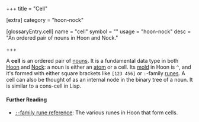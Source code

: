 +++
title = "Cell"

[extra]
category = "hoon-nock"

[glossaryEntry.cell]
name = "cell"
symbol = ""
usage = "hoon-nock"
desc = "An ordered pair of nouns in Hoon and Nock."

+++

A **cell** is an ordered pair of [nouns](/reference/glossary/noun). It is a
fundamental data type in both [Hoon](/reference/glossary/hoon) and
[Nock](/reference/glossary/cell): a noun is either an
[atom](/reference/glossary/atom) or a cell. Its [mold](/reference/glossary/mold)
in Hoon is `^`, and it's formed with either square brackets like `[123 456]` or
`:`-family [runes](/reference/glossary/rune). A cell can also be thought of as
an internal node in the binary tree of a noun. It is similar to a cons-cell in
Lisp.

#### Further Reading

- [`:`-family rune reference](/reference/hoon/rune/col): The various runes in
  Hoon that form cells.
